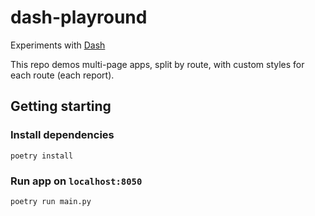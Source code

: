 # dash-playround

Experiments with [Dash](https://dash.plotly.com/)

This repo demos multi-page apps, split by route, with custom styles for each route (each report).

## Getting starting

### Install dependencies

```
poetry install
```

### Run app on `localhost:8050`
```
poetry run main.py
```

